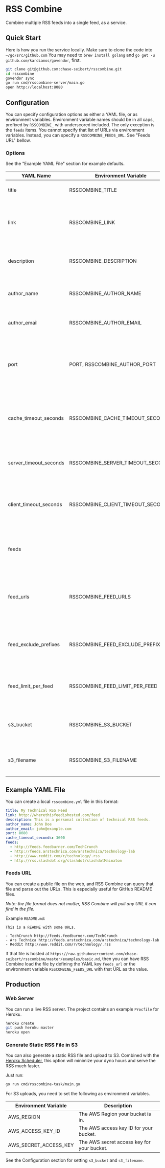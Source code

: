 # RSS Combine

Combine multiple RSS feeds into a single feed, as a service.

## Quick Start

Here is how you run the service locally.
Make sure to clone the code into `~/go/src/github.com`
You may need to `brew install golang` and `go get -u github.com/kardianos/govendor`, first.

```bash
git clone git@github.com:chase-seibert/rsscombine.git
cd rsscombine
govendor sync
go run cmd/rsscombine-server/main.go
open http://localhost:8080
```

## Configuration

You can specify configuration options as either a YAML file, or as environment
variables. Environment variable names should be in all caps, prefixed by
`RSSCOMBINE_` with underscored included. The only exception is the `feeds`
items. You cannot specify that list of URLs via environment variables. Instead,
you can specify a `RSSCOMBINE_FEEDS_URL`. See "Feeds URL" bellow.

### Options

See the "Example YAML File" section for example defaults.

| YAML Name             | Environment Variable             | Description                                                                           |
|-----------------------|----------------------------------|---------------------------------------------------------------------------------------|
| title                 | RSSCOMBINE_TITLE                 | Title of the new RSS feed.                                                            |
| link                  | RSSCOMBINE_LINK                  | Link to the new RSS feed. Can be a webpage or the feed URL.                           |
| description           | RSSCOMBINE_DESCRIPTION           | Description of your new feed, shows in RSS readers.                                   |
| author_name           | RSSCOMBINE_AUTHOR_NAME           | Your full name, shows in RSS readers.                                                 |
| author_email          | RSSCOMBINE_AUTHOR_EMAIL          | Your email, shows in RSS readers.                                                     |
| port                  | PORT, RSSCOMBINE_AUTHOR_PORT     | Port to run the service on. For Heroku support, PORT environment variable supersedes. |
| cache_timeout_seconds | RSSCOMBINE_CACHE_TIMEOUT_SECONDS | Seconds to cache individual feeds in memory, as well as a feeds_url file.             |
| server_timeout_seconds | RSSCOMBINE_SERVER_TIMEOUT_SECONDS | Seconds to timeout calls to the combined RSS feed sever.             |
| client_timeout_seconds | RSSCOMBINE_CLIENT_TIMEOUT_SECONDS | Seconds to timeout call from the server to the individual RSS feeds.             |
| feeds                 |                                  | List of feeds to combine. Cannot be specified via environment variable.               |
| feed_urls             | RSSCOMBINE_FEED_URLS             | Optional: URL to parse feed URLs from. If set, this overrides the feeds setting.      |
| feed_exclude_prefixes | RSSCOMBINE_FEED_EXCLUDE_PREFIXES | Optional: list of URL prefixes to exclude from feed_urls parsing.                     |
| feed_limit_per_feed   | RSSCOMBINE_FEED_LIMIT_PER_FEED   | Optional: how many items you want to pull from each sub-feed. |
| s3_bucket             | RSSCOMBINE_S3_BUCKET             | Optional: bucket name to use when uploading to S3. |
| s3_filename           | RSSCOMBINE_S3_FILENAME           | Optional: file name to use when uploading to S3. |

## Example YAML File

You can create a local `rsscombine.yml` file in this format:

```yaml
title: My Technical RSS Feed
link: http://wherethisfeedishosted.com/feed
description: This is a personal collection of technical RSS feeds.
author_name: John Doe
author_email: john@example.com
port: 8080
cache_timeout_seconds: 3600
feeds:
  - http://feeds.feedburner.com/TechCrunch
  - http://feeds.arstechnica.com/arstechnica/technology-lab
  - http://www.reddit.com/r/technology/.rss
  - http://rss.slashdot.org/slashdot/slashdotMainatom
```

### Feeds URL

You can create a public file on the web, and RSS Combine can query that file and
parse out the URLs. This is especially useful for GitHub README files.

*Note: the file format does not matter, RSS Combine will pull any URL it can
find in the file.*

Example `README.md`:

```
This is a README with some URLs.

- TechCrunch http://feeds.feedburner.com/TechCrunch
- Ars Technica http://feeds.arstechnica.com/arstechnica/technology-lab
- Reddit http://www.reddit.com/r/technology/.rss
```

If that file is hosted at
`https://raw.githubusercontent.com/chase-seibert/rsscombine/master/examples/basic.md`, then you can
have RSS Combine load the file by defining the YAML key `feeds_url` or the
environment variable `RSSCOMBINE_FEEDS_URL` with that URL as the value.

## Production

### Web Server

You can run a live RSS server. The project contains an example `Procfile`
for Heroku.

```bash
heroku create
git push heroku master
heroku open
```

### Generate Static RSS File in S3

You can also generate a static RSS file and upload to S3. Combined with the
[Heroku Scheduler](https://elements.heroku.com/addons/scheduler), this option
will minimize your dyno hours and serve the RSS much faster.

Just run:

```bash
go run cmd/rsscombine-task/main.go
```

For S3 uploads, you need to set the following as environment variables.

| Environment Variable             | Description                                                                           |
|----------------------------------|---------------------------------------------------------------------------------------|
| AWS_REGION                       | The AWS Region your bucket is in. |
| AWS_ACCESS_KEY_ID                | The AWS access key ID for your bucket. |
| AWS_SECRET_ACCESS_KEY            | The AWS secret access key for your bucket. |

See the Configuration section for setting `s3_bucket` and `s3_filename`.
